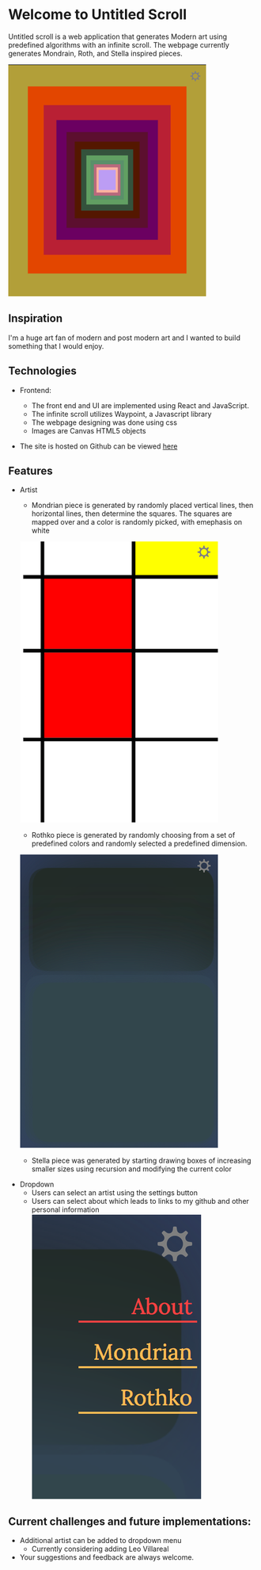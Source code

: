 # Welcome to Untitled Scroll

Untitled scroll is a web application that generates Modern art using predefined algorithms with an infinite scroll. The webpage currently generates Mondrain, Roth, and Stella inspired pieces.

![StellaPiece](https://github.com/Kyle01/untitled_scroll/blob/master/assets/images/stella.png)

## Inspiration

I'm a huge art fan of modern and post modern art and I wanted to build something that I would enjoy.

## Technologies

- Frontend:

  - The front end and UI are implemented using React and JavaScript.
  - The infinite scroll utilizes Waypoint, a Javascript library
  - The webpage designing was done using css
  - Images are Canvas HTML5 objects

- The site is hosted on Github can be viewed [here](www.untitledscroll.com)

## Features

- Artist

  - Mondrian piece is generated by randomly placed vertical lines, then horizontal lines, then determine the squares. The squares are mapped over and a color is randomly picked, with emephasis on white

  ![portfolio_image](https://github.com/Kyle01/untitled_scroll/blob/master/assets/images/mondrian.png)

  - Rothko piece is generated by randomly choosing from a set of predefined colors and randomly selected a predefined dimension.

  ![rothko-image](https://github.com/Kyle01/untitled_scroll/blob/master/assets/images/rothko.png)

  - Stella piece was generated by starting drawing boxes of increasing smaller sizes using recursion and modifying the current color

* Dropdown
  - Users can select an artist using the settings button
  - Users can select about which leads to links to my github and other personal information
    ![settings_button](https://github.com/Kyle01/untitled_scroll/blob/master/assets/images/about.png)

## Current challenges and future implementations:

- Additional artist can be added to dropdown menu
  - Currently considering adding Leo Villareal
- Your suggestions and feedback are always welcome.
